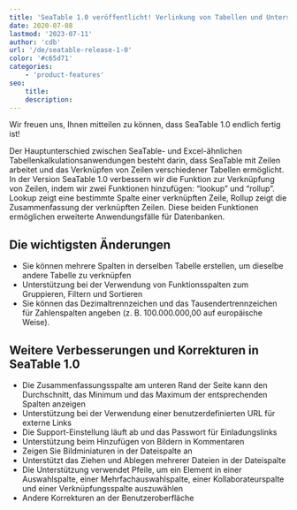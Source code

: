```yaml
---
title: 'SeaTable 1.0 veröffentlicht! Verlinkung von Tabellen und Unterstützung des europäischen Nummernformats - SeaTable'
date: 2020-07-08
lastmod: '2023-07-11'
author: 'cdb'
url: '/de/seatable-release-1-0'
color: '#c65d71'
categories:
    - 'product-features'
seo:
    title:
    description:
---
```


Wir freuen uns, Ihnen mitteilen zu können, dass SeaTable 1.0 endlich fertig ist!

Der Hauptunterschied zwischen SeaTable- und Excel-ähnlichen Tabellenkalkulationsanwendungen besteht darin, dass SeaTable mit Zeilen arbeitet und das Verknüpfen von Zeilen verschiedener Tabellen ermöglicht. In der Version SeaTable 1.0 verbessern wir die Funktion zur Verknüpfung von Zeilen, indem wir zwei Funktionen hinzufügen: “lookup” und “rollup”. Lookup zeigt eine bestimmte Spalte einer verknüpften Zeile, Rollup zeigt die Zusammenfassung der verknüpften Zeilen. Diese beiden Funktionen ermöglichen erweiterte Anwendungsfälle für Datenbanken.

## Die wichtigsten Änderungen

- Sie können mehrere Spalten in derselben Tabelle erstellen, um dieselbe andere Tabelle zu verknüpfen
- Unterstützung bei der Verwendung von Funktionsspalten zum Gruppieren, Filtern und Sortieren
- Sie können das Dezimaltrennzeichen und das Tausendertrennzeichen für Zahlenspalten angeben (z. B. 100.000.000,00 auf europäische Weise).

## Weitere Verbesserungen und Korrekturen in SeaTable 1.0

- Die Zusammenfassungsspalte am unteren Rand der Seite kann den Durchschnitt, das Minimum und das Maximum der entsprechenden Spalten anzeigen
- Unterstützung bei der Verwendung einer benutzerdefinierten URL für externe Links
- Die Support-Einstellung läuft ab und das Passwort für Einladungslinks
- Unterstützung beim Hinzufügen von Bildern in Kommentaren
- Zeigen Sie Bildminiaturen in der Dateispalte an
- Unterstützt das Ziehen und Ablegen mehrerer Dateien in der Dateispalte
- Die Unterstützung verwendet Pfeile, um ein Element in einer Auswahlspalte, einer Mehrfachauswahlspalte, einer Kollaborateurspalte und einer Verknüpfungsspalte auszuwählen
- Andere Korrekturen an der Benutzeroberfläche
